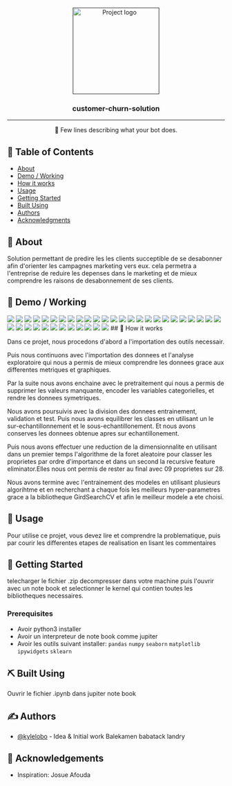 <p align="center">
  <a href="" rel="noopener">
 <img width=200px height=200px src="https://i.imgur.com/6wj0hh6.jpg" alt="Project logo"></a>
</p>

<h3 align="center">customer-churn-solution</h3>

<!-- <div align="center">

[![Status](https://img.shields.io/badge/status-active-success.svg)]()
[![Platform](https://img.shields.io/badge/platform-reddit-orange.svg)](https://www.reddit.com/user/Wordbook_Bot)
[![GitHub Issues](https://img.shields.io/github/issues/kylelobo/The-Documentation-Compendium.svg)](https://github.com/kylelobo/The-Documentation-Compendium/issues)
[![GitHub Pull Requests](https://img.shields.io/github/issues-pr/kylelobo/The-Documentation-Compendium.svg)](https://github.com/kylelobo/The-Documentation-Compendium/pulls)
[![License](https://img.shields.io/badge/license-MIT-blue.svg)](/LICENSE)

</div> -->

---

<p align="center"> 🤖 Few lines describing what your bot does.
    <br> 
</p>

## 📝 Table of Contents

- [About](#about)
- [Demo / Working](#demo)
- [How it works](#working)
- [Usage](#usage)
- [Getting Started](#getting_started)
- [Built Using](#built_using)
- [Authors](#authors)
- [Acknowledgments](#acknowledgement)

## 🧐 About <a name = "about"></a>

Solution permettant de predire les les clients succeptible de se desabonner afin d'orienter les campagnes marketing vers eux. cela permetra a l'entreprise de reduire les depenses dans le marketing et de mieux comprendre les raisons de desabonnement de ses clients.

## 🎥 Demo / Working <a name = "demo"></a>

<img src="./img-demo/cc1.png">
<img src="./img-demo/cc2.png">
<img src="./img-demo/cc3.png">
<img src="./img-demo/cc4.png">
<img src="./img-demo/cc5.png">
<img src="./img-demo/cc6.png">
<img src="./img-demo/cc7.png">
<img src="./img-demo/cc8.png">
<img src="./img-demo/cc9.png">
<img src="./img-demo/cc10.png">
<img src="./img-demo/cc11.png">
<img src="./img-demo/cc12.png">
<img src="./img-demo/cc13.png">
<img src="./img-demo/cc14.png">
<img src="./img-demo/cc15.png">
<img src="./img-demo/cc16.png">
<img src="./img-demo/cc17.png">
<img src="./img-demo/cc18.png">
<img src="./img-demo/cc19.png">
<img src="./img-demo/cc20.png">
<img src="./img-demo/cc21.png">
<img src="./img-demo/cc22.png">
<img src="./img-demo/cc23.png">
<img src="./img-demo/cc24.png">
<img src="./img-demo/cc25.png">
<img src="./img-demo/cc26.png">
<img src="./img-demo/cc27.png">
<img src="./img-demo/cc28.png">
<img src="./img-demo/cc29.png">
<img src="./img-demo/cc30.png">
<img src="./img-demo/cc31.png">
<img src="./img-demo/cc32.png">
<img src="./img-demo/cc33.png">
<img src="./img-demo/cc34.png">
<img src="./img-demo/cc35.png">
<img src="./img-demo/cc36.png">
<img src="./img-demo/37.png">
## 💭 How it works <a name = "working"></a>

Dans ce projet, nous procedons d'abord a l'importation des
outils necessair.

Puis nous continuons avec l'importation des donnees et l'analyse exploratoire qui nous a permis de mieux comprendre les donnees grace aux differentes metriques et graphiques.

Par la suite nous avons enchaine avec le pretraitement qui nous a permis de supprimer les valeurs manquante, encoder les variables categorielles, et rendre les donnees symetriques.

Nous avons poursuivis avec la division des donnees entrainement, validation et test. Puis nous avons equilibrer les classes en utilisant un le sur-echantillonnement et le sous-echantillonement. Et nous avons conserves les donnees obtenue apres sur echantillonement.

Puis nous avons effectuer une reduction de la dimensionnalite en utilisant dans un premier temps l'algorithme de la foret aleatoire pour classer les proprietes par ordre d'importance et dans un second la recursive feature eliminator.Elles nous ont permis de rester au final avec 09 proprietes sur 28.

Nous avons termine avec l'entrainement des modeles en utilisant plusieurs algorihtme et en recherchant a chaque fois les meilleurs hyper-parametres grace a la bibliotheque GirdSearchCV et afin le meilleur modele a ete choisi.

## 🎈 Usage <a name = "usage"></a>

Pour utilise ce projet,
vous devez lire et comprendre la problematique, puis par courir les differentes etapes de realisation en lisant les commentaires


## 🏁 Getting Started <a name = "getting_started"></a>

telecharger le fichier .zip decompresser dans votre machine puis l'ouvrir avec un note book et selectionner le kernel qui contien toutes les bibliotheques necessaires.

### Prerequisites

 - Avoir python3 installer
 - Avoir un interpreteur de note book comme jupiter
 - Avoir les outils suivant installer:
    `pandas`
    `numpy`
    `seaborn`
    `matplotlib`
    `ipywidgets`
    `sklearn`

## ⛏️ Built Using <a name = "built_using"></a>

Ouvrir le fichier .ipynb dans jupiter note book
## ✍️ Authors <a name = "authors"></a>

- [@kylelobo](https://github.com/pharaminus) - Idea & Initial work
Balekamen babatack landry

## 🎉 Acknowledgements <a name = "acknowledgement"></a>


- Inspiration: Josue Afouda

